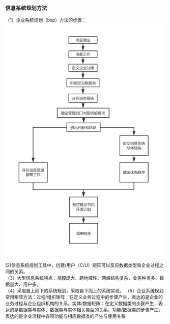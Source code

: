 ### 信息系统规划方法
（1）企业系统规划（bsp）方法的步骤：
![bsp](bsp.png)
(2)信息系统规划工具中，创建/用户（C/U）矩阵可以反应数据类型和企业过程之间的关系。  
（3）大型信息系统特点：规模庞大、跨地域性、网络结构复杂、业务种类多、数据量大、用户多。  
（4）采取自上而下的系统规划，采取自下而上的系统实现。
（5）企业系统规划常用矩阵方法：过程/组织矩阵：在定义业务过程中的步骤产生，表达的是企业的业务过程与企业组织机构的关系。实体/数据矩阵：在定义数据类的步骤产生，表达的是数据类与实体、数据类与实体相关类型的关系。功能/数据类的步骤产生，表达的是企业流程中各项功能与相应数据类的产生与使用关系